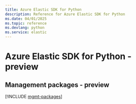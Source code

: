 ```yaml
---
title: Azure Elastic SDK for Python
description: Reference for Azure Elastic SDK for Python
ms.date: 04/01/2025
ms.topic: reference
ms.devlang: python
ms.service: elastic
---
```

# Azure Elastic SDK for Python - preview

## Management packages - preview
[!INCLUDE [mgmt-packages](elastic-mgmt-index.md)]
